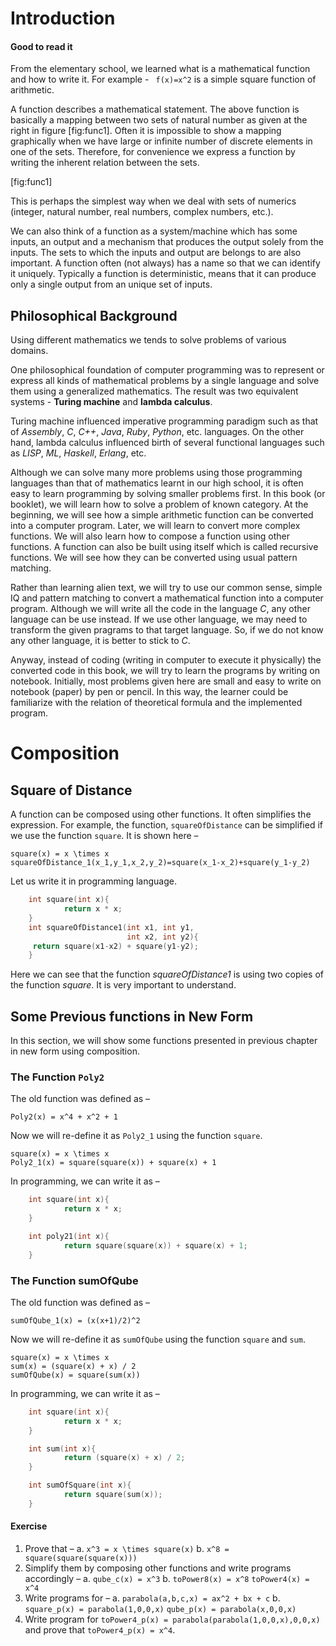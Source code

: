 Introduction
========================================================================================================
#### Good to read it

From the elementary school, we learned what is a mathematical function and how to write it. For
example - ``` f(x)=x^2``` is a simple square function of arithmetic.

A function describes a mathematical statement. The above function is
basically a mapping between two sets of natural number as given at the
right in figure \[fig:func1\]. Often it is impossible to show a mapping
graphically when we have large or infinite number of discrete elements
in one of the sets. Therefore, for convenience we express a function by
writing the inherent relation between the sets.

\[fig:func1\]

This is perhaps the simplest way when we deal with sets of numerics
(integer, natural number, real numbers, complex numbers, etc.).

We can also think of a function as a system/machine which has some
inputs, an output and a mechanism that produces the output solely from
the inputs. The sets to which the inputs and output are belongs to are
also important. A function often (not always) has a name so that we can
identify it uniquely. Typically a function is deterministic, means that
it can produce only a single output from an unique set of inputs.

**Philosophical Background**
----------------------------

Using different mathematics we tends to solve problems of various
domains.

One philosophical foundation of computer programming was to represent or
express all kinds of mathematical problems by a single language and
solve them using a generalized mathematics. The result was two
equivalent systems - <span><span> **Turing machine**</span></span> and
<span><span> **lambda calculus**</span></span>.

Turing machine influenced imperative programming paradigm such as that
of <span><span> *Assembly*</span></span>, <span><span>
*C*</span></span>, <span><span> *C++*</span></span>, <span><span>
*Java*</span></span>, <span><span> *Ruby*</span></span>, <span><span>
*Python*</span></span>, etc. languages. On the other hand, lambda
calculus influenced birth of several functional languages such as
<span><span> *LISP*</span></span>, <span><span> *ML*</span></span>,
<span><span> *Haskell*</span></span>, <span><span>
*Erlang*</span></span>, etc.

Although we can solve many more problems using those programming
languages than that of mathematics learnt in our high school, it is
often easy to learn programming by solving smaller problems first. In
this book (or booklet), we will learn how to solve a problem of known
category. At the beginning, we will see how a simple arithmetic function
can be converted into a computer program. Later, we will learn to
convert more complex functions. We will also learn how to compose a
function using other functions. A function can also be built using
itself which is called recursive functions. We will see how they can be
converted using usual pattern matching.

Rather than learning alien text, we will try to use our common sense,
simple IQ and pattern matching to convert a mathematical function into a
computer program. Although we will write all the code in the language
<span><span> *C*</span></span>, any other language can be use instead.
If we use other language, we may need to transform the given pragrams to
that target language. So, if we do not know any other language, it is
better to stick to <span><span> *C*</span></span>.

Anyway, instead of coding (writing in computer to execute it physically)
the converted code in this book, we will try to learn the programs by
writing on notebook. Initially, most problems given here are small and
easy to write on notebook (paper) by pen or pencil. In this way, the
learner could be familiarize with the relation of theoretical formula
and the implemented program.

Composition 
========================================================================================================

**Square of Distance**
----------------------

A function can be composed using other functions. It often simplifies
the expression. For example, the function, `squareOfDistance` can be
simplified if we use the function `square`. It is shown here –

``` 
square(x) = x \times x
squareOfDistance_1(x_1,y_1,x_2,y_2)=square(x_1-x_2)+square(y_1-y_2)
``` 

Let us write it in programming language.
```c
    int square(int x){
            return x * x;
    }
    int squareOfDistance1(int x1, int y1, 
                          int x2, int y2){
     return square(x1-x2) + square(y1-y2);
    }
```

Here we can see that the function <span>*squareOfDistance1*</span> is
using two copies of the function <span>*square*</span>. It is very
important to understand.

**Some Previous functions in New Form**
---------------------------------------

In this section, we will show some functions presented in previous
chapter in new form using composition.

### The Function `Poly2`

The old function was defined as – 
``` 
Poly2(x) = x^4 + x^2 + 1
``` 

Now we will re-define it as `Poly2_1` using the function `square`.
``` 
square(x) = x \times x 
Poly2_1(x) = square(square(x)) + square(x) + 1
``` 

In programming, we can write it as –
```c
    int square(int x){
            return x * x;
    }

    int poly21(int x){
            return square(square(x)) + square(x) + 1;
    }
```
### The Function sumOfQube

The old function was defined as – 
``` 
sumOfQube_1(x) = (x(x+1)/2)^2
``` 

Now we will re-define it as `sumOfQube` using the function `square` and
`sum`. 
``` 
square(x) = x \times x
sum(x) = (square(x) + x) / 2 
sumOfQube(x) = square(sum(x))
``` 

In programming, we can write it as –

```c
    int square(int x){
            return x * x;
    }

    int sum(int x){
            return (square(x) + x) / 2;
    }

    int sumOfSquare(int x){
            return square(sum(x));
    }
```

#### Exercise

1. Prove that – 
  a. `x^3 = x \times square(x)`
  b. `x^8 = square(square(square(x)))` 
2. Simplify them by composing other functions and write programs accordingly – 
  a. `qube_c(x) = x^3`
  b. `toPower8(x) = x^8` `toPower4(x) = x^4`
3. Write programs for – 
  a. `parabola(a,b,c,x) = ax^2 + bx + c`
  b. `square_p(x) = parabola(1,0,0,x)` `qube_p(x) = parabola(x,0,0,x)`
4. Write program for `toPower4_p(x) = parabola(parabola(1,0,0,x),0,0,x)` and prove that `toPower4_p(x) = x^4`.


